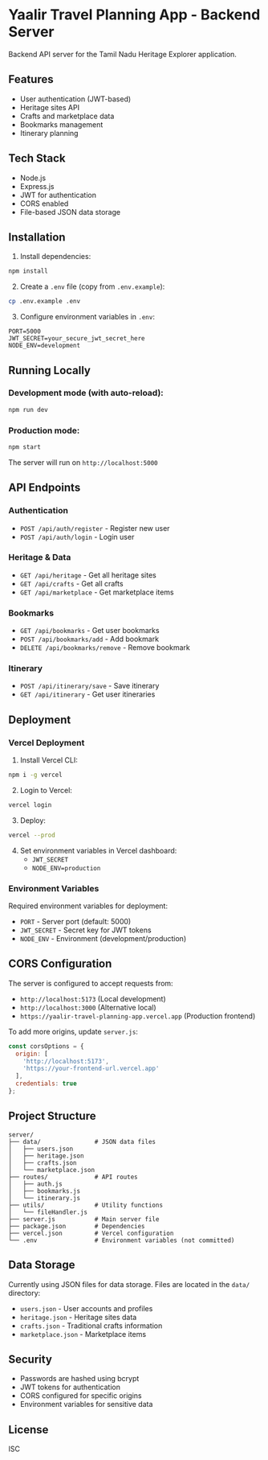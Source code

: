 # Yaalir Travel Planning App - Backend Server

Backend API server for the Tamil Nadu Heritage Explorer application.

## Features

- User authentication (JWT-based)
- Heritage sites API
- Crafts and marketplace data
- Bookmarks management
- Itinerary planning

## Tech Stack

- Node.js
- Express.js
- JWT for authentication
- CORS enabled
- File-based JSON data storage

## Installation

1. Install dependencies:
```bash
npm install
```

2. Create a `.env` file (copy from `.env.example`):
```bash
cp .env.example .env
```

3. Configure environment variables in `.env`:
```
PORT=5000
JWT_SECRET=your_secure_jwt_secret_here
NODE_ENV=development
```

## Running Locally

### Development mode (with auto-reload):
```bash
npm run dev
```

### Production mode:
```bash
npm start
```

The server will run on `http://localhost:5000`

## API Endpoints

### Authentication
- `POST /api/auth/register` - Register new user
- `POST /api/auth/login` - Login user

### Heritage & Data
- `GET /api/heritage` - Get all heritage sites
- `GET /api/crafts` - Get all crafts
- `GET /api/marketplace` - Get marketplace items

### Bookmarks
- `GET /api/bookmarks` - Get user bookmarks
- `POST /api/bookmarks/add` - Add bookmark
- `DELETE /api/bookmarks/remove` - Remove bookmark

### Itinerary
- `POST /api/itinerary/save` - Save itinerary
- `GET /api/itinerary` - Get user itineraries

## Deployment

### Vercel Deployment

1. Install Vercel CLI:
```bash
npm i -g vercel
```

2. Login to Vercel:
```bash
vercel login
```

3. Deploy:
```bash
vercel --prod
```

4. Set environment variables in Vercel dashboard:
   - `JWT_SECRET`
   - `NODE_ENV=production`

### Environment Variables

Required environment variables for deployment:
- `PORT` - Server port (default: 5000)
- `JWT_SECRET` - Secret key for JWT tokens
- `NODE_ENV` - Environment (development/production)

## CORS Configuration

The server is configured to accept requests from:
- `http://localhost:5173` (Local development)
- `http://localhost:3000` (Alternative local)
- `https://yaalir-travel-planning-app.vercel.app` (Production frontend)

To add more origins, update `server.js`:
```javascript
const corsOptions = {
  origin: [
    'http://localhost:5173',
    'https://your-frontend-url.vercel.app'
  ],
  credentials: true
};
```

## Project Structure

```
server/
├── data/               # JSON data files
│   ├── users.json
│   ├── heritage.json
│   ├── crafts.json
│   └── marketplace.json
├── routes/             # API routes
│   ├── auth.js
│   ├── bookmarks.js
│   └── itinerary.js
├── utils/              # Utility functions
│   └── fileHandler.js
├── server.js           # Main server file
├── package.json        # Dependencies
├── vercel.json         # Vercel configuration
└── .env                # Environment variables (not committed)
```

## Data Storage

Currently using JSON files for data storage. Files are located in the `data/` directory:
- `users.json` - User accounts and profiles
- `heritage.json` - Heritage sites data
- `crafts.json` - Traditional crafts information
- `marketplace.json` - Marketplace items

## Security

- Passwords are hashed using bcrypt
- JWT tokens for authentication
- CORS configured for specific origins
- Environment variables for sensitive data

## License

ISC
